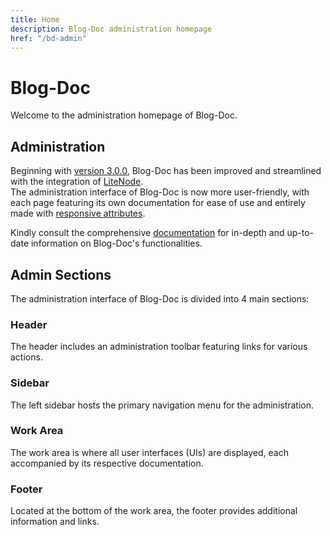 ```yaml
---
title: Home
description: Blog-Doc administration homepage
href: "/bd-admin"
---
```


# Blog-Doc

Welcome to the administration homepage of Blog-Doc.

## Administration

Beginning with [version 3.0.0](https://github.com/LebCit/blog-doc/releases/tag/v3.0.0), Blog-Doc has been improved and streamlined with the integration of [LiteNode](https://www.npmjs.com/package/litenode).<br>
The administration interface of Blog-Doc is now more user-friendly, with each page featuring its own documentation for ease of use and entirely made with [responsive attributes](https://responsive-attributes-generator.pages.dev/).

Kindly consult the comprehensive [documentation](https://blog-doc.pages.dev/) for in-depth and up-to-date information on Blog-Doc's functionalities.

## Admin Sections

The administration interface of Blog-Doc is divided into 4 main sections:

### Header

The header includes an administration toolbar featuring links for various actions.

### Sidebar

The left sidebar hosts the primary navigation menu for the administration.

### Work Area

The work area is where all user interfaces (UIs) are displayed, each accompanied by its respective documentation.

### Footer

Located at the bottom of the work area, the footer provides additional information and links.
